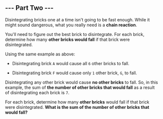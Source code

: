 ## --- Part Two ---
Disintegrating bricks one at a time isn't going to be fast enough. While it might sound dangerous, what you really need is a **chain reaction**.
 
You'll need to figure out the best brick to disintegrate. For each brick, determine how many **other bricks would fall** if that brick were disintegrated.
 
Using the same example as above:
 
 
- Disintegrating brick `A` would cause all `6` other bricks to fall.
 
- Disintegrating brick `F` would cause only `1` other brick, `G`, to fall.
 
 
Disintegrating any other brick would cause **no other bricks** to fall. So, in this example, the sum of **the number of other bricks that would fall** as a result of disintegrating each brick is `7`.
 
For each brick, determine how many **other bricks** would fall if that brick were disintegrated. **What is the sum of the number of other bricks that would fall?**
 